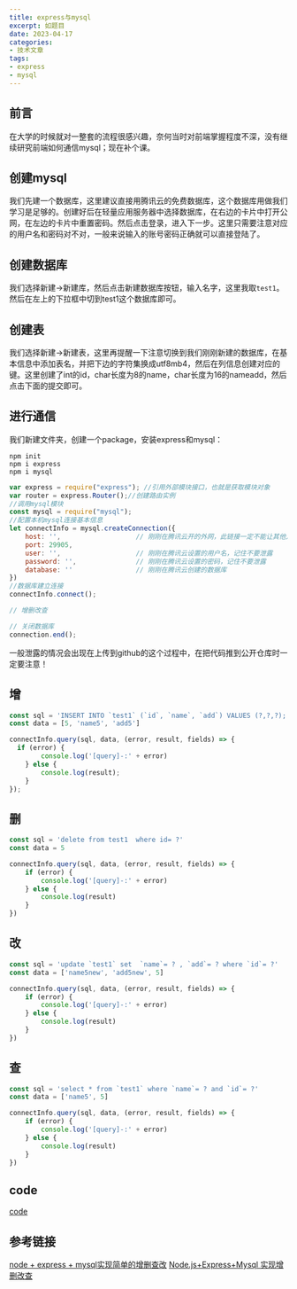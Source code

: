 ```yaml
---
title: express与mysql
excerpt: 如题目
date: 2023-04-17
categories:
- 技术文章
tags:
- express
- mysql
---
```


## 前言
在大学的时候就对一整套的流程很感兴趣，奈何当时对前端掌握程度不深，没有继续研究前端如何通信mysql；现在补个课。

## 创建mysql
我们先建一个数据库，这里建议直接用腾讯云的免费数据库，这个数据库用做我们学习是足够的。创建好后在轻量应用服务器中选择数据库，在右边的卡片中打开公网，在左边的卡片中重置密码。然后点击登录，进入下一步。这里只需要注意对应的用户名和密码对不对，一般来说输入的账号密码正确就可以直接登陆了。

## 创建数据库
我们选择新建->新建库，然后点击新建数据库按钮，输入名字，这里我取`test1`。然后在左上的下拉框中切到test1这个数据库即可。

## 创建表
我们选择新建->新建表，这里再提醒一下注意切换到我们刚刚新建的数据库，在基本信息中添加表名，并把下边的字符集换成utf8mb4，然后在列信息创建对应的键。这里创建了int的id，char长度为8的name，char长度为16的nameadd，然后点击下面的提交即可。

## 进行通信
我们新建文件夹，创建一个package，安装express和mysql：
```
npm init
npm i express
npm i mysql
```

```javascript
var express = require("express"); //引用外部模块接口，也就是获取模块对象
var router = express.Router();//创建路由实例
//调用mysql模块
const mysql = require("mysql");
//配置本机mysql连接基本信息
let connectInfo = mysql.createConnection({
	host: '',                   // 刚刚在腾讯云开的外网，此链接一定不能让其他人看到
	port: 29905,
	user: '',                   // 刚刚在腾讯云设置的用户名，记住不要泄露
	password: '',               // 刚刚在腾讯云设置的密码，记住不要泄露
	database: ''                // 刚刚在腾讯云创建的数据库
})
//数据库建立连接
connectInfo.connect();

// 增删改查

// 关闭数据库
connection.end();
```
一般泄露的情况会出现在上传到github的这个过程中，在把代码推到公开仓库时一定要注意！


## 增
```javascript
const sql = 'INSERT INTO `test1` (`id`, `name`, `add`) VALUES (?,?,?);'
const data = [5, 'name5', 'add5']

connectInfo.query(sql, data, (error, result, fields) => {
  if (error) {
		console.log('[query]-:' + error)
	} else {
		console.log(result);
	}
});
```

## 删
```javascript
const sql = 'delete from test1  where id= ?'
const data = 5

connectInfo.query(sql, data, (error, result, fields) => {
	if (error) {
		console.log('[query]-:' + error)
	} else {
		console.log(result)
	}
})
```

## 改
```javascript
const sql = 'update `test1` set  `name`= ? , `add`= ? where `id`= ?'
const data = ['name5new', 'add5new', 5]

connectInfo.query(sql, data, (error, result, fields) => {
	if (error) {
		console.log('[query]-:' + error)
	} else {
		console.log(result)
	}
})

```

## 查
```javascript
const sql = 'select * from `test1` where `name`= ? and `id`= ?'
const data = ['name5', 5]

connectInfo.query(sql, data, (error, result, fields) => {
	if (error) {
		console.log('[query]-:' + error)
	} else {
		console.log(result)
	}
})
```

## code
[code](https://github.com/shuangxunian/teaching-FE/tree/main/0/express_mysql_demo)

## 参考链接
[node + express + mysql实现简单的增删查改](https://juejin.cn/post/6975750260530675726)
[Node.js+Express+Mysql 实现增删改查](https://juejin.cn/post/6844903811606134792)




